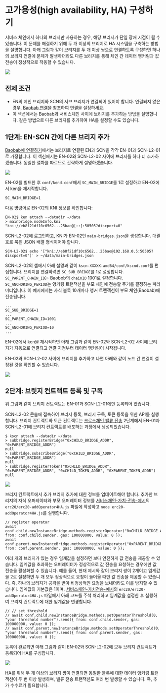 # 고가용성(high availability, HA) 구성하기

서비스 체인에서 하나의 브리지만 사용하는 경우, 해당 브리지가 단일 장애 지점이 될 수 있습니다. 이 문제를 해결하기 위해 두 개 이상의 브리지로 HA 시스템을 구축하는 방법을 설명합니다. 아래 그림과 같이 브리지를 두 개 이상 쌍으로 연결하도록 구성하면 하나의 브리지 연결에 문제가 발생하더라도 다른 브리지를 통해 체인 간 데이터 앵커링과 값 전송이 정상적으로 작동할 수 있습니다.

![](/img/nodes/sc-ha-arch.png)


## 전제 조건 <a id="prerequisites"></a>
 - EN의 메인 브리지와 SCN의 서브 브리지가 연결되어 있어야 합니다. 연결되지 않은 경우, [Baobab 연결](en-scn-connection.md)을 참조하여 연결을 설정하세요.
 - 이 섹션에서는 Baobab과 서비스체인 사이에 브리지를 추가하는 방법을 설명합니다. 같은 방법으로 다른 브리지를 추가하여 HA를 설정할 수도 있습니다.

## 1단계: EN-SCN 간에 다른 브리지 추가 <a id="step-1-adding-another-bridge-between-en-scn"></a>

[Baobab에 연결하기](en-scn-connection.md)에서는 브리지로 연결된 EN과 SCN을 각각 EN-01과 SCN-L2-01로 가정합니다. 이 섹션에서는 EN-02와 SCN-L2-02 사이에 브리지를 하나 더 추가하겠습니다.
동일한 절차를 따르므로 간략하게 설명하겠습니다.


![](/img/nodes/sc-ha-add-bridge.png)

EN-02를 빌드한 후 `conf/kend.conf`에서 `SC_MAIN_BRIDGE`를 1로 설정하고 EN-02에서 ken을 재시작합니다.

```console
SC_MAIN_BRIDGE=1
```

다음 명령어로 EN-02의 KNI 정보를 확인합니다:


```console
EN-02$ ken attach --datadir ~/data
> mainbridge.nodeInfo.kni
"kni://eb8f21df10c6562...25bae@[::]:50505?discport=0"
```

SCN-L2-02에 로그인하고, KNI가 EN-02인 `main-bridges.json`을 생성합니다. 대괄호로 묶은 JSON 배열 형식이어야 합니다.


```console
SCN-L2-02$ echo '["kni://eb8f21df10c6562...25bae@192.168.0.5:50505?discport=0"]' > ~/data/main-bridges.json
```

SCN-L2-02의 셸에서 아래 설명과 같이 `kscn-XXXXX-amd64/conf/kscnd.conf`를 편집합니다.
브리지를 연결하려면 `SC_SUB_BRIDGE`를 1로 설정합니다.
`SC_PARENT_CHAIN_ID`는 Baobob의 `chainID` 1001로 설정합니다.
`SC_ANCHORING_PERIOD`는 앵커링 트랜잭션을 부모 체인에 전송할 주기를 결정하는 파라미터입니다. 이 예시에서는 자식 블록 10개마다 앵커 트랜잭션이 부모 체인(Baobab)에 전송됩니다.
```
...
SC_SUB_BRIDGE=1
...
SC_PARENT_CHAIN_ID=1001
...
SC_ANCHORING_PERIOD=10
...
```


EN-02에서 ken을 재시작하면 아래 그림과 같이 EN-02와 SCN-L2-02 사이에 브리지가 자동으로 연결되고 연결 지점부터 데이터 앵커링이 시작됩니다.

EN-02와 SCN-L2-02 사이에 브리지를 추가하고 나면 아래와 같이 노드 간 연결이 설정된 것을 확인할 수 있습니다.

![](/img/nodes/sc-ha-before-register.png)

## 2단계: 브릿지 컨트랙트 등록 및 구독 <a id="step-2-registering-and-subscribing-the-bridge-contract"></a>

위 그림과 같이 브리지 컨트랙트는 EN-01과 SCN-L2-01에만 등록되어 있습니다.

SCN-L2-02 콘솔에 접속하여 브리지 등록, 브리지 구독, 토큰 등록을 위한 API를 실행합니다. 브리지 컨트랙트와 토큰 컨트랙트는 [크로스체인 밸류 전송](value-transfer.md) 2단계에서 EN-01과 SCN-L2-01에 브리지 컨트랙트를 배포하는 과정에서 생성되었습니다.

```
$ kscn attach --datadir ~/data
> subbridge.registerBridge("0xCHILD_BRIDGE_ADDR", "0xPARENT_BRIDGE_ADDR")
null
> subbridge.subscribeBridge("0xCHILD_BRIDGE_ADDR", "0xPARENT_BRIDGE_ADDR")
null
> subbridge.registerToken("0xCHILD_BRIDGE_ADDR", "0xPARENT_BRIDGE_ADDR", "0xCHILD_TOKEN_ADDR", "0XPARENT_TOKEN_ADDR")
null
```

![](/img/nodes/sc-ha-before-register2.png)

브리지 컨트랙트에서 추가 브리지 추가에 대한 정보를 업데이트해야 합니다. 추가한 브리지의 자식 오퍼레이터와 부모 오퍼레이터 정보를 [서비스체인-가치-전송-예시](https://github.com/klaytn/servicechain-value-transfer-examples)의 `erc20/erc20-addOperator4HA.js` 파일에 작성하고 `node erc20-addOperator4HA.js`를 실행합니다.

```
// register operator
await conf.child.newInstanceBridge.methods.registerOperator("0xCHILD_BRIDGE_ADDR").send({ from: conf.child.sender, gas: 100000000, value: 0 });
await conf.parent.newInstanceBridge.methods.registerOperator("0xPARENT_BRIDGE_ADDR").send({ from: conf.parent.sender, gas: 100000000, value: 0 });
```

여러 개의 브리지가 있는 경우 임계값을 설정하면 보다 안전하게 값 전송을 제공할 수 있습니다. 임계값을 초과하는 오퍼레이터가 정상적으로 값 전송을 요청하는 경우에만 값 전송을 활성화할 수 있습니다. 예를 들어, 현재 예시와 같이 브리지 쌍이 2개이고 임계값을 2로 설정하면 두 개 모두 정상적으로 요청이 들어올 때만 값 전송을 제공할 수 있습니다. 즉, 하나의 브리지가 공격을 받아 비정상적인 요청을 보내더라도 이를 방지할 수 있습니다. 임계값의 기본값은 1이며, [서비스체인-가치전송-예시](https://github.com/klaytn/servicechain-value-transfer-examples)의 `erc20/erc20-addOperator4HA.js` 파일에서 아래 코드를 주석 처리하고 임계값을 설정한 후 실행하여 브리지 컨트랙트에 대한 임계값을 변경합니다.

```
// // set threshold
// await conf.child.newInstanceBridge.methods.setOperatorThreshold(0, "your threshold number").send({ from: conf.child.sender, gas: 100000000, value: 0 });
// await conf.parent.newInstanceBridge.methods.setOperatorThreshold(0, "your threshold number").send({ from: conf.parent.sender, gas: 100000000, value: 0 });
```


등록이 완료되면 아래 그림과 같이 EN-02와 SCN-L2-02에 모두 브리지 컨트랙트가 등록되어 HA를 구성합니다.

![](/img/nodes/sc-ha-after-register.png)


HA를 위해 두 개 이상의 브리지 쌍이 연결되면 동일한 블록에 대한 데이터 앵커링 트랜잭션이 두 번 이상 발생하며, 밸류 전송 트랜잭션도 여러 번 발생할 수 있습니다. 즉, 추가 수수료가 필요합니다.

